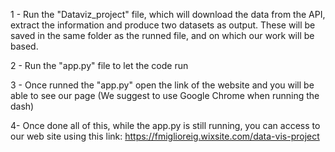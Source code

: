 1 - Run the "Dataviz_project" file, which will download the data from the API, 
extract the information and produce two datasets as output. 
These will be saved in the same folder as the runned file, 
and on which our work will be based. 

2 - Run the "app.py" file to let the code run

3 - Once runned the "app.py" open the link of the website and you will be able 
to see our page (We suggest to use Google Chrome when running the dash)

4- Once done all of this, while the app.py is still running, you can access to our web site using this link: https://fmiglioreig.wixsite.com/data-vis-project
